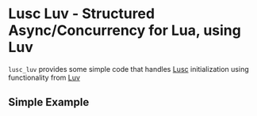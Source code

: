 
# Lusc Luv - Structured Async/Concurrency for Lua, using Luv

`lusc_luv` provides some simple code that handles [Lusc](https://github.com/svermeulen/lusc) initialization using functionality from [Luv](https://github.com/luvit/luv)

Simple Example
---


